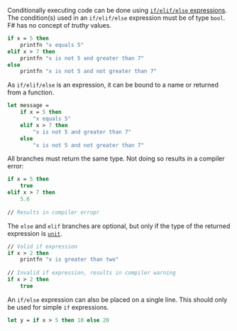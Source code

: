 Conditionally executing code can be done using [`if/elif/else` expressions][conditional-expression]. The condition(s) used in an `if/elif/else` expression must be of type `bool`. F# has no concept of _truthy_ values.

```fsharp
if x = 5 then
    printfn "x equals 5"
elif x > 7 then
    printfn "x is not 5 and greater than 7"
else
    printfn "x is not 5 and not greater than 7"
```

As `if/elif/else` is an expression, it can be bound to a name or returned from a function.

```fsharp
let message = 
    if x = 5 then
        "x equals 5"
    elif x > 7 then
        "x is not 5 and greater than 7"
    else
        "x is not 5 and not greater than 7"
```

All branches must return the same type. Not doing so results in a compiler error:

```fsharp
if x = 5 then
    true
elif x > 7 then
    5.6
    
// Results in compiler erropr
```

The `else` and `elif` branches are optional, but only if the type of the returned expression is [`unit`][unit-type].

```fsharp
// Valid if expression
if x > 2 then
    printfn "x is greater than two"
    
// Invalid if expression, results in compiler warning
if x > 2 then
    true
```

An `if/else` expression can also be placed on a single line. This should only be used for simple `if` expressions.

```fsharp
let y = if x > 5 then 10 else 20
```

[unit-type]: https://docs.microsoft.com/en-us/dotnet/fsharp/language-reference/unit-type
[conditional-expression]: https://docs.microsoft.com/en-us/dotnet/fsharp/language-reference/conditional-expressions-if-then-else
